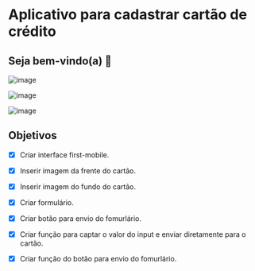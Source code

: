 # Aplicativo para cadastrar cartão de crédito

## Seja bem-vindo(a) 👋

![image](https://user-images.githubusercontent.com/53497771/223868890-3eff3516-aaf8-4ebf-b279-0f523cad4679.png)

![image](https://user-images.githubusercontent.com/53497771/223868947-4bc26665-d7b8-43de-9426-7f0745d0a29b.png)

![image](https://user-images.githubusercontent.com/53497771/223872127-1daf4c67-ad94-4be8-85fa-b28a48c2ee7a.png)

## Objetivos
- [X] Criar interface first-mobile.
- [X] Inserir imagem da frente do cartão.
- [X] Inserir imagem do fundo do cartão.
- [X] Criar formulário.
- [X] Criar botão para envio do fomurlário.
- [X] Criar função para captar o valor do input e enviar diretamente para o cartão.
- [X] Criar função do botão para envio do fomurlário.




